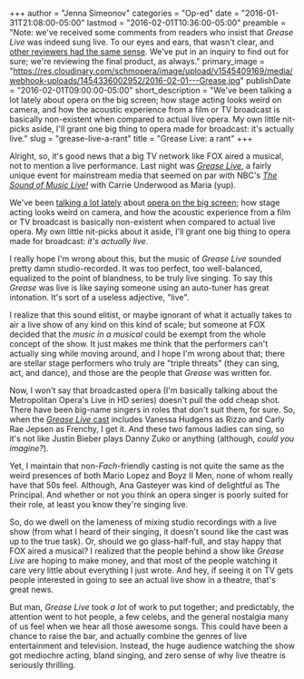 +++
author = "Jenna Simeonov"
categories = "Op-ed"
date = "2016-01-31T21:08:00-05:00"
lastmod = "2016-02-01T10:36:00-05:00"
preamble = "Note: we've received some comments from readers who insist that *Grease Live* was indeed sung live. To our eyes and ears, that wasn't clear, and [other reviewers had the same sense](http://www.usatoday.com/story/life/tv/columnist/2016/01/31/review-grease-live-fox-musical-tv/79614800/). We've put in an inquiry to find out for sure; we're reviewing the final product, as always."
primary_image = "https://res.cloudinary.com/schmopera/image/upload/v1545409169/media/webhook-uploads/1454336002952/2016-02-01---Grease.jpg"
publishDate = "2016-02-01T09:00:00-05:00"
short_description = "We&#039;ve been talking a lot lately about opera on the big screen; how stage acting looks weird on camera, and how the acoustic experience from a film or TV broadcast is basically non-existent when compared to actual live opera. My own little nit-picks aside, I&#039;ll grant one big thing to opera made for broadcast: it&#039;s actually live."
slug = "grease-live-a-rant"
title = "Grease Live: a rant"
+++

Alright, so, it's good news that a big TV network like FOX aired a musical, not to mention a live performance. Last night was [*Grease Live*](http://www.fox.com/grease-live), a fairly unique event for mainstream media that seemed on par with NBC's [*The Sound of Music Live!*](http://www.imdb.com/title/tt3141866/) with Carrie Underwood as Maria (yup).

We've been [talking a lot lately](/a-tale-of-two-audiences/) about [opera on the big screen](/theres-still-no-opera-on-netflix/); how stage acting looks weird on camera, and how the acoustic experience from a film or TV broadcast is basically non-existent when compared to actual live opera. My own little nit-picks about it aside, I'll grant one big thing to opera made for broadcast: *it's actually live*.

I really hope I'm wrong about this, but the music of *Grease Live* sounded pretty damn studio-recorded. It was too perfect, too well-balanced, equalized to the point of blandness, to be truly live singing. To say this *Grease* was live is like saying someone using an auto-tuner has great intonation. It's sort of a useless adjective, "live".

I realize that this sound elitist, or maybe ignorant of what it actually takes to air a live show of any kind on this kind of scale; but someone at FOX decided that the *music in a musical* could be exempt from the whole concept of the show. It just makes me think that the performers can't actually sing while moving around, and I hope I'm wrong about that; there are stellar stage performers who truly are "triple threats" (they can sing, act, and dance), and those are the people that *Grease* was written for.

Now, I won't say that broadcasted opera (I'm basically talking about the Metropolitan Opera's Live in HD series) doesn't pull the odd cheap shot. There have been big-name singers in roles that don't suit them, for sure. So, when the [*Grease Live* cast](http://www.fox.com/grease-live/meet-the-cast) includes Vanessa Hudgens as Rizzo and Carly Rae Jepsen as Frenchy, I get it. And these two famous ladies can sing, so it's not like Justin Bieber plays Danny Zuko or anything (although, *could you imagine?*).

Yet, I maintain that non-*Fach*-friendly casting is not quite the same as the weird presences of both Mario Lopez and Boyz II Men, none of whom really have that 50s feel. Although, Ana Gasteyer was kind of delightful as The Principal. And whether or not you think an opera singer is poorly suited for their role, at least you know they're singing live.

So, do we dwell on the lameness of mixing studio recordings with a live show (from what I heard of their singing, it doesn't sound like the cast was up to the true task). Or, should we go glass-half-full, and stay happy that FOX aired a musical? I realized that the people behind a show like *Grease Live* are hoping to make money, and that most of the people watching it care very little about everything I just wrote. And hey, if seeing it on TV gets people interested in going to see an actual live show in a theatre, that's great news.

But man, *Grease Live* took *a lot* of work to put together; and predictably, the attention went to hot people, a few celebs, and the general nostalgia many of us feel when we hear all those awesome songs. This could have been a chance to raise the bar, and actually combine the genres of live entertainment and television. Instead, the huge audience watching the show got mediochre acting, bland singing, and zero sense of why live theatre is seriously thrilling. 
